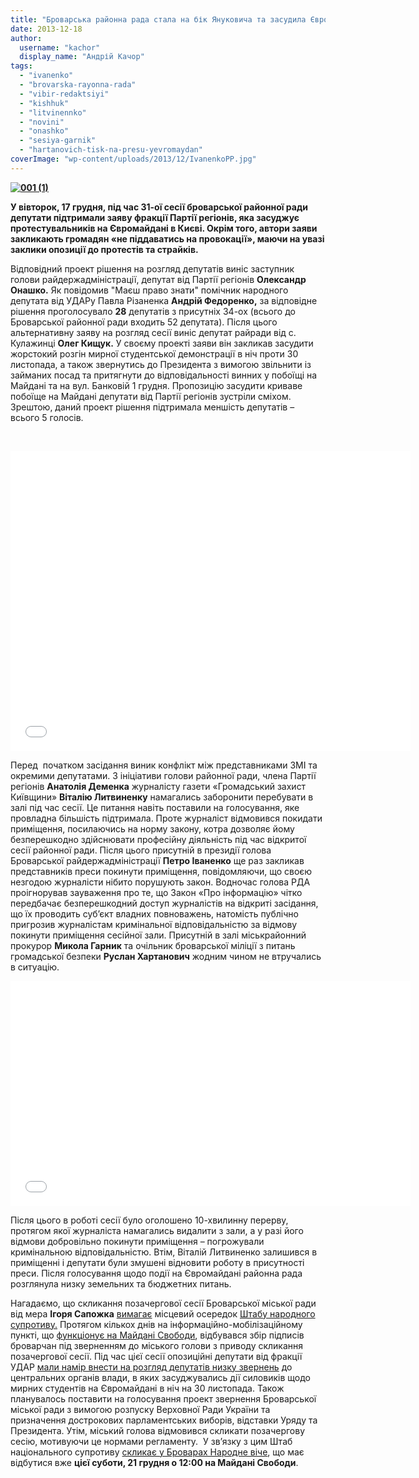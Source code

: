 ```yaml
---
title: "Броварська районна рада стала на бік Януковича та засудила Євромайдан - ВІДЕО"
date: 2013-12-18
author: 
  username: "kachor"
  display_name: "Андрій Качор"
tags: 
  - "ivanenko"
  - "brovarska-rayonna-rada"
  - "vibir-redaktsiyi"
  - "kishhuk"
  - "litvinennko"
  - "novini"
  - "onashko"
  - "sesiya-garnik"
  - "hartanovich-tisk-na-presu-yevromaydan"
coverImage: "wp-content/uploads/2013/12/IvanenkoPP.jpg"
---
```


**[![001 (1)](https://mpz.brovary.org/wp-content/uploads/2013/12/001-1.jpg)](https://mpz.brovary.org/wp-content/uploads/2013/12/001-1.jpg)**

**У вівторок, 17 грудня, під час 31-ої сесії броварської районної ради депутати підтримали заяву фракції Партії регіонів, яка засуджує протестувальників на Євромайдані в Києві. Окрім того, автори заяви закликають громадян «не піддаватись на провокації», маючи на увазі заклики опозиції до протестів та страйків.**

Відповідний проект рішення на розгляд депутатів виніс заступник голови райдержадміністрації, депутат від Партії регіонів **Олександр Онашко.** Як повідомив "Маєш право знати" помічник народного депутата від УДАРу Павла Різаненка **Андрій Федоренко,** за відповідне рішення проголосувало **28** депутатів з присутніх 34-ох (всього до Броварської районної ради входить 52 депутата). Після цього альтернативну заяву на розгляд сесії виніс депутат райради від с. Кулажинці **Олег Кищук.** У своєму проекті заяви він закликав засудити жорстокий розгін мирної студентської демонстрації в ніч проти 30 листопада, а також звернутись до Президента з вимогою звільнити із займаних посад та притягнути до відповідальності винних у побоїщі на Майдані та на вул. Банковій 1 грудня. Пропозицію засудити криваве побоїще на Майдані депутати від Партії регіонів зустріли сміхом. Зрештою, даний проект рішення підтримала меншість депутатів – всього 5 голосів.

 

<iframe src="//www.youtube.com/embed/367w3qGhQGc" height="480" width="640" allowfullscreen frameborder="0"></iframe>

Перед  початком засідання виник конфлікт між представниками ЗМІ та окремими депутатами. З ініціативи голови районної ради, члена Партії регіонів **Анатолія Деменка** журналісту газети «Громадський захист Київщини» **Віталію Литвиненку** намагались заборонити перебувати в залі під час сесії. Це питання навіть поставили на голосування, яке провладна більшість підтримала. Проте журналіст відмовився покидати приміщення, посилаючись на норму закону, котра дозволяє йому безперешкодно здійснювати професійну діяльність під час відкритої сесії районної ради. Після цього присутній в президії голова Броварської райдержадміністрації **Петро Іваненко** ще раз закликав представників преси покинути приміщення, повідомляючи, що своєю незгодою журналісти нібито порушують закон. Водночас голова РДА проігнорував зауваження про те, що Закон «Про інформацію» чітко передбачає безперешкодний доступ журналістів на відкриті засідання, що їх проводить суб’єкт владних повноважень, натомість публічно пригрозив журналістам кримінальної відповідальністю за відмову покинути приміщення сесійної зали. Присутній в залі міськрайонний прокурор **Микола Гарник** та очільник броварської міліції з питань громадської безпеки **Руслан Хартанович** жодним чином не втручались в ситуацію.

<iframe src="//www.youtube.com/embed/jUGaZ7yfeFA" height="360" width="640" allowfullscreen frameborder="0"></iframe>

Після цього в роботі сесії було оголошено 10-хвилинну перерву, протягом якої журналіста намагались видалити з зали, а у разі його відмови добровільно покинути приміщення – погрожували кримінальною відповідальністю. Втім, Віталій Литвиненко залишився в приміщенні і депутати були змушені відновити роботу в присутності преси. Після голосування щодо події на Євромайдані районна рада розглянула низку земельних та бюджетних питань.

Нагадаємо, що скликання позачергової сесії Броварської міської ради від мера **Ігоря Сапожка** [вимагає](https://mpz.brovary.org/vid-sapozhka-vimagayut-negaynogo-sklikannya-sesiyi-z-privodu-revolyutsiyi/) місцевий осередок [Штабу народного супротиву.](https://mpz.brovary.org/u-brovarah-stvoryat-shtab-narodnogo-suprotivu/) Протягом кількох днів на інформаційно-мобілізаційному пункті, що [функціонує на Майдані Свободи](https://mpz.brovary.org/brovari-maydan-zbiraye-dopomogu-dlya-mitinguvalnikiv-u-stolitsi-potribni-tepli-rechi-liki-ta-harchi/), відбувався збір підписів броварчан під зверненням до міського голови з приводу скликання позачергової сесії. Під час цієї сесії опозиційні депутати від фракції УДАР [мали намір внести на розгляд депутатів низку звернень](https://mpz.brovary.org/miska-vlada-maye-negayno-dati-otsinku-podiyam-v-krayini/) до центральних органів влади, в яких засуджувались дії силовиків щодо мирних студентів на Євромайдані в ніч на 30 листопада. Також планувалось поставити на голосування проект звернення Броварської міської ради з вимогою розпуску Верховної Ради України та призначення дострокових парламентських виборів, відставки Уряду та Президента. Утім, міський голова відмовився скликати позачергову сесію, мотивуючи це нормами регламенту.  У зв’язку з цим Штаб національного супротиву [скликає у Броварах Народне віче](https://mpz.brovary.org/brovarchan-klichut-na-narodne-viche/), що має відбутися вже **цієї суботи, 21 грудня о 12:00 на Майдані Свободи**.
